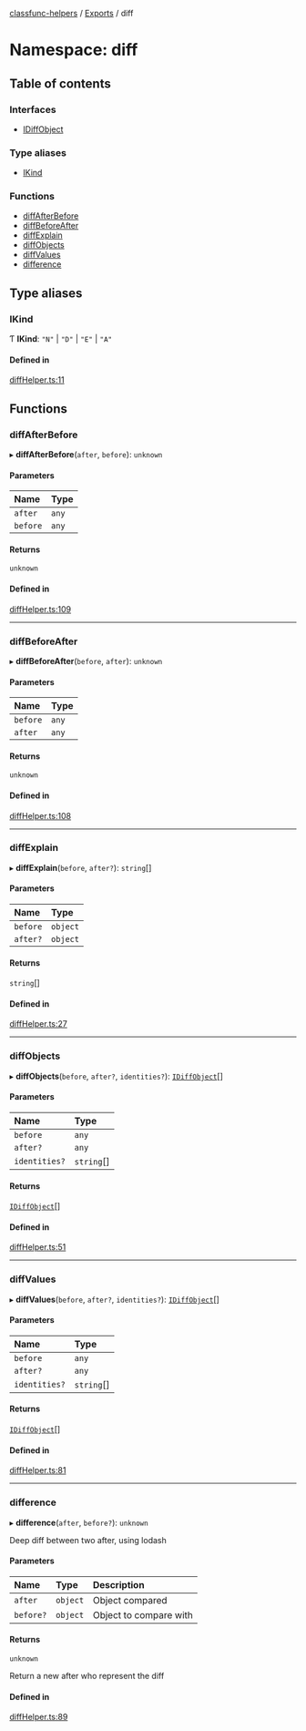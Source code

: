 [classfunc-helpers](../README.md) / [Exports](../modules.md) / diff

# Namespace: diff

## Table of contents

### Interfaces

- [IDiffObject](../interfaces/diff.IDiffObject.md)

### Type aliases

- [IKind](diff.md#ikind)

### Functions

- [diffAfterBefore](diff.md#diffafterbefore)
- [diffBeforeAfter](diff.md#diffbeforeafter)
- [diffExplain](diff.md#diffexplain)
- [diffObjects](diff.md#diffobjects)
- [diffValues](diff.md#diffvalues)
- [difference](diff.md#difference)

## Type aliases

### IKind

Ƭ **IKind**: ``"N"`` \| ``"D"`` \| ``"E"`` \| ``"A"``

#### Defined in

[diffHelper.ts:11](https://github.com/ClassFunc/classfunc-helpers/blob/84b61ac/src/diffHelper.ts#L11)

## Functions

### diffAfterBefore

▸ **diffAfterBefore**(`after`, `before`): `unknown`

#### Parameters

| Name | Type |
| :------ | :------ |
| `after` | `any` |
| `before` | `any` |

#### Returns

`unknown`

#### Defined in

[diffHelper.ts:109](https://github.com/ClassFunc/classfunc-helpers/blob/84b61ac/src/diffHelper.ts#L109)

___

### diffBeforeAfter

▸ **diffBeforeAfter**(`before`, `after`): `unknown`

#### Parameters

| Name | Type |
| :------ | :------ |
| `before` | `any` |
| `after` | `any` |

#### Returns

`unknown`

#### Defined in

[diffHelper.ts:108](https://github.com/ClassFunc/classfunc-helpers/blob/84b61ac/src/diffHelper.ts#L108)

___

### diffExplain

▸ **diffExplain**(`before`, `after?`): `string`[]

#### Parameters

| Name | Type |
| :------ | :------ |
| `before` | `object` |
| `after?` | `object` |

#### Returns

`string`[]

#### Defined in

[diffHelper.ts:27](https://github.com/ClassFunc/classfunc-helpers/blob/84b61ac/src/diffHelper.ts#L27)

___

### diffObjects

▸ **diffObjects**(`before`, `after?`, `identities?`): [`IDiffObject`](../interfaces/diff.IDiffObject.md)[]

#### Parameters

| Name | Type |
| :------ | :------ |
| `before` | `any` |
| `after?` | `any` |
| `identities?` | `string`[] |

#### Returns

[`IDiffObject`](../interfaces/diff.IDiffObject.md)[]

#### Defined in

[diffHelper.ts:51](https://github.com/ClassFunc/classfunc-helpers/blob/84b61ac/src/diffHelper.ts#L51)

___

### diffValues

▸ **diffValues**(`before`, `after?`, `identities?`): [`IDiffObject`](../interfaces/diff.IDiffObject.md)[]

#### Parameters

| Name | Type |
| :------ | :------ |
| `before` | `any` |
| `after?` | `any` |
| `identities?` | `string`[] |

#### Returns

[`IDiffObject`](../interfaces/diff.IDiffObject.md)[]

#### Defined in

[diffHelper.ts:81](https://github.com/ClassFunc/classfunc-helpers/blob/84b61ac/src/diffHelper.ts#L81)

___

### difference

▸ **difference**(`after`, `before?`): `unknown`

Deep diff between two after, using lodash

#### Parameters

| Name | Type | Description |
| :------ | :------ | :------ |
| `after` | `object` | Object compared |
| `before?` | `object` | Object to compare with |

#### Returns

`unknown`

Return a new after who represent the diff

#### Defined in

[diffHelper.ts:89](https://github.com/ClassFunc/classfunc-helpers/blob/84b61ac/src/diffHelper.ts#L89)
